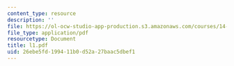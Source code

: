 ```yaml
---
content_type: resource
description: ''
file: https://ol-ocw-studio-app-production.s3.amazonaws.com/courses/14-30-introduction-to-statistical-method-in-economics-spring-2006/26ebe5fd199411b0d52a27baac5dbef1_l1.pdf
file_type: application/pdf
resourcetype: Document
title: l1.pdf
uid: 26ebe5fd-1994-11b0-d52a-27baac5dbef1
---
```

